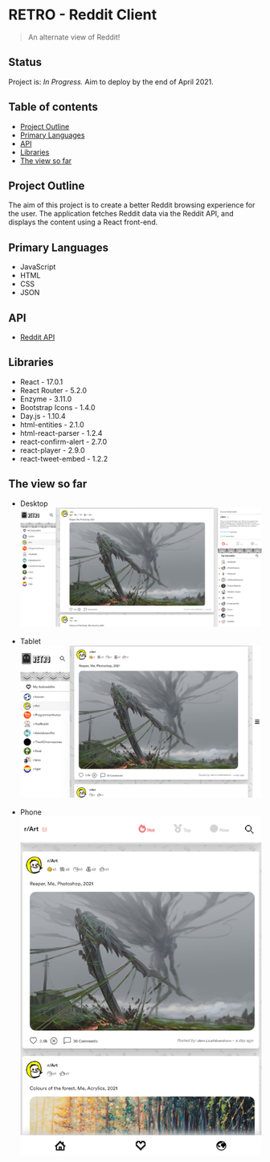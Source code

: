 # RETRO - Reddit Client
> An alternate view of Reddit!


## Status
Project is: _In Progress._ Aim to deploy by the end of April 2021.


## Table of contents
* [Project Outline](#project-outline)
* [Primary Languages](#primary-languages)
* [API](#api)
* [Libraries](#libraries)
* [The view so far](#the-view-so-far)


## Project Outline
The aim of this project is to create a better Reddit browsing experience for the user. The application fetches Reddit data via the Reddit API, and displays the content using a React front-end.


## Primary Languages
* JavaScript
* HTML
* CSS
* JSON


## API
* [Reddit API](https://www.reddit.com/dev/api/)


## Libraries
* React - 17.0.1
* React Router - 5.2.0
* Enzyme - 3.11.0
* Bootstrap Icons - 1.4.0
* Day.js - 1.10.4
* html-entities - 2.1.0
* html-react-parser - 1.2.4
* react-confirm-alert - 2.7.0
* react-player - 2.9.0
* react-tweet-embed - 1.2.2


## The view so far
- Desktop <br>
![Desktop View](https://github.com/ElChickenSpicy/Reddit-Client/blob/master/src/Wireframes/Desktop.PNG)
<br><br>
- Tablet <br>
![Tablet View](https://github.com/ElChickenSpicy/Reddit-Client/blob/master/src/Wireframes/Tablet.PNG)
<br><br>
- Phone <br>
![Phone View](https://github.com/ElChickenSpicy/Reddit-Client/blob/master/src/Wireframes/Phone.PNG)
